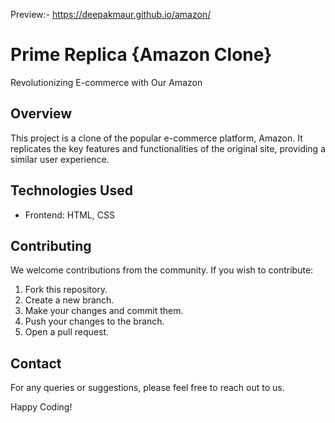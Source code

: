 
Preview:- https://deepakmaur.github.io/amazon/


# Prime Replica {Amazon Clone}

 Revolutionizing E-commerce with Our Amazon 

## Overview

This project is a clone of the popular e-commerce platform, Amazon. It replicates the key features and functionalities of the original site, providing a similar user experience.





## Technologies Used

- Frontend: HTML, CSS


## Contributing

We welcome contributions from the community. If you wish to contribute:

1. Fork this repository.
2. Create a new branch.
3. Make your changes and commit them.
4. Push your changes to the branch.
5. Open a pull request.



## Contact

For any queries or suggestions, please feel free to reach out to us.

Happy Coding!
```.
